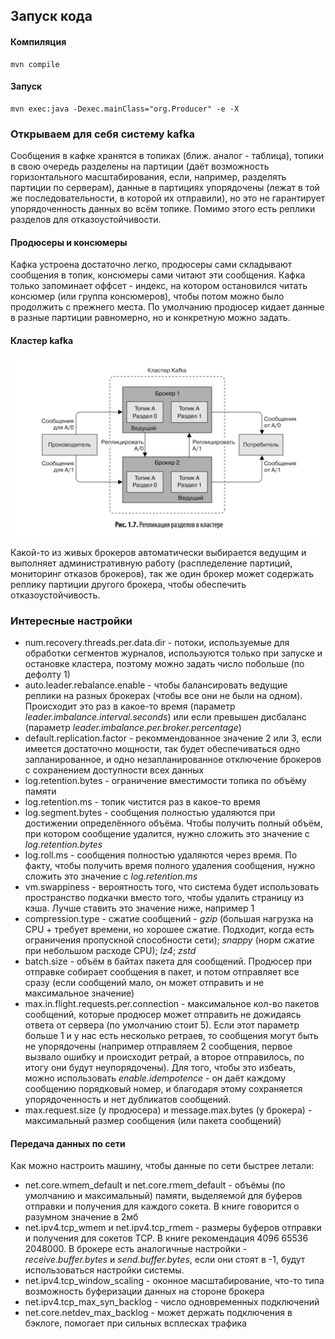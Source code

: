 ## Запуск кода

#### Компиляция
```
mvn compile
```

#### Запуск
```
mvn exec:java -Dexec.mainClass="org.Producer" -e -X
```

### Открываем для себя систему kafka

Сообщения в кафке хранятся в топиках (ближ. аналог - таблица), топики в свою очередь разделены на партиции (даёт возможность горизонтального масштабирования, если, например, разделять партиции по серверам), данные в партициях упорядочены (лежат в той же последовательности, в которой их отправили), но это не гарантирует упорядоченность данных во всём топике.
Помимо этого есть реплики разделов для отказоустойчивости.

#### Продюсеры и консюмеры
Кафка устроена достаточно легко, продюсеры сами складывают сообщения в топик, консюмеры сами читают эти сообщения. Кафка только запоминает оффсет - индекс, на котором остановился читать консюмер (или группа консюмеров), чтобы потом можно было продолжить с прежнего места. По умолчанию продюсер кидает данные в разные партиции равномерно, но и конкретную можно задать.

#### Кластер kafka
![cluster_schema](img/cluster_schema.png)

Какой-то из живых брокеров автоматически выбирается ведущим и выполняет административную работу (распледеление партиций, мониторинг отказов брокеров), так же один брокер может содержать реплику партиции другого брокера, чтобы обеспечить отказоустойчивость.

### Интересные настройки

* num.recovery.threads.per.data.dir - потоки, используемые для обработки сегментов журналов, используются только при запуске и остановке кластера, поэтому можно задать число побольше (по дефолту 1)
* auto.leader.rebalance.enable - чтобы балансировать ведущие реплики на разных брокерах (чтобы все они не были на одном). Происходит это раз в какое-то время (параметр *leader.imbalance.interval.seconds*) или если превышен дисбаланс (параметр *leader.imbalance.per.broker.percentage*)
* default.replication.factor - рекоммендованное значение 2 или 3, если имеется достаточно мощности, так будет обеспечиваться одно запланированное, и одно незапланированное отключение брокеров с сохранением доступности всех данных
* log.retention.bytes - ограничение вместимости топика по объёму памяти
* log.retention.ms - топик чистится раз в какое-то время
* log.segment.bytes - сообщения полностью удаляются при достижении определённого объёма. Чтобы получить полный объём, при котором сообщение удалится, нужно сложить это значение с *log.retention.bytes*
* log.roll.ms - сообщения полностью удаляются через время. По факту, чтобы получить время полного удаления сообщения, нужно сложить это значение с *log.retention.ms*
* vm.swappiness - вероятность того, что система будет использовать пространство подкачки вместо того, чтобы удалить страницу из кэша. Лучше ставить это значение ниже, например 1
* compression.type - сжатие сообщений - *gzip* (большая нагрузка на CPU + требует времени, но хорошее сжатие. Подходит, когда есть ограничения пропускной способности сети); *snappy* (норм сжатие при небольшом расходе CPU); *lz4*; *zstd*
* batch.size - объём в байтах пакета для сообщений. Продюсер при отправке собирает сообщения в пакет, и потом отправляет все сразу (если сообщений мало, он может отправить и не максимальное значение)
* max.in.flight.requests.per.connection - максимальное кол-во пакетов сообщений, которые продюсер может отправить не дожидаясь ответа от сервера (по умолчанию стоит 5). Если этот параметр больше 1 и у нас есть несколько ретраев, то сообщения могут быть не упорядочены (например отправляем 2 сообщения, первое вызвало ошибку и происходит ретрай, а второе отправилось, по итогу они будут неупорядочены). Для того, чтобы это избеать, можно использовать *enable.idempotence* - он даёт каждому сообщению порядковый номер, и благодаря этому сохраняется упорядоченность и нет дубликатов сообщений.
* max.request.size (у продюсера) и message.max.bytes (у брокера) - максимальный размер сообщения (или пакета сообщений)

#### Передача данных по сети
Как можно настроить машину, чтобы данные по сети быстрее летали:
* net.core.wmem_default и net.core.rmem_default - объёмы (по умолчанию и максимальный) памяти, выделяемой для буферов отправки и получения для каждого сокета. В книге говорится о разумном значение в 2мб
* net.ipv4.tcp_wmem и net.ipv4.tcp_rmem - размеры буферов отправки и получения для сокетов TCP. В книге рекомендация 4096 65536 2048000. В брокере есть аналогичные настройки - *receive.buffer.bytes* и *send.buffer.bytes*, если они стоят в -1, будут использоваться настройки системы.
* net.ipv4.tcp_window_scaling - оконное масштабирование, что-то типа возможность буферизации данных на стороне брокера
* net.ipv4.tcp_max_syn_backlog - число одновременных подключений
* net.core.netdev_max_backlog - может держать подключения в бэклоге, помогает при сильных всплесках трафика

